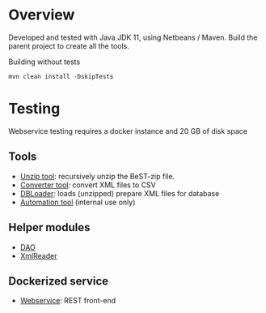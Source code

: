 # Overview

Developed and tested with Java JDK 11, using Netbeans / Maven.
Build the parent project to create all the tools.

Building without tests

`mvn clean install -DskipTests`

# Testing

Webservice testing requires a docker instance and 20 GB of disk space

## Tools

- [Unzip tool](unzip): recursively unzip the BeST-zip file.
- [Converter tool](converter): convert XML files to CSV
- [DBLoader](dbloader): loads (unzipped) prepare XML files for database
- [Automation tool](automation) (internal use only)

## Helper modules

- [DAO](dao)
- [XmlReader](xmlreader)

## Dockerized service

- [Webservice](webservice): REST front-end